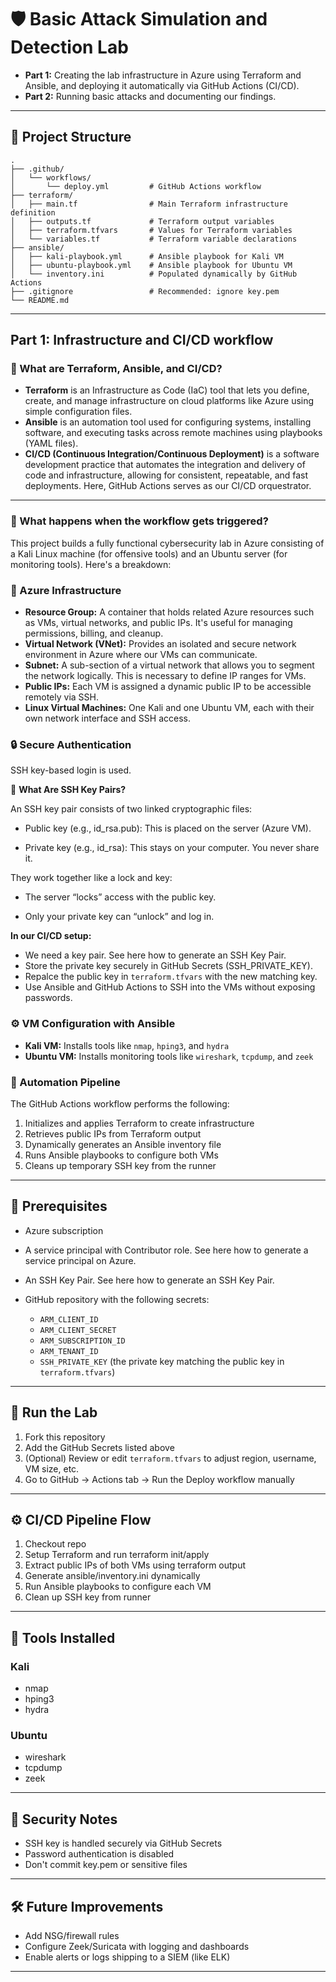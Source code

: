 # 🛡️ Basic Attack Simulation and Detection Lab

- **Part 1:** Creating the lab infrastructure in Azure using Terraform and Ansible, and deploying it automatically via GitHub Actions (CI/CD).
- **Part 2:** Running basic attacks and documenting our findings.

---

## 📁 Project Structure

```
.
├── .github/
│   └── workflows/
│       └── deploy.yml         # GitHub Actions workflow
├── terraform/
│   ├── main.tf                # Main Terraform infrastructure definition
│   ├── outputs.tf             # Terraform output variables
│   ├── terraform.tfvars       # Values for Terraform variables
│   └── variables.tf           # Terraform variable declarations
├── ansible/
│   ├── kali-playbook.yml      # Ansible playbook for Kali VM
│   ├── ubuntu-playbook.yml    # Ansible playbook for Ubuntu VM
│   └── inventory.ini          # Populated dynamically by GitHub Actions
├── .gitignore                 # Recommended: ignore key.pem
└── README.md
```

---
## Part 1: Infrastructure and CI/CD workflow

### 🔧 What are Terraform, Ansible, and CI/CD?

- **Terraform** is an Infrastructure as Code (IaC) tool that lets you define, create, and manage infrastructure on cloud platforms like Azure using simple configuration files.
- **Ansible** is an automation tool used for configuring systems, installing software, and executing tasks across remote machines using playbooks (YAML files).
- **CI/CD (Continuous Integration/Continuous Deployment)** is a software development practice that automates the integration and delivery of code and infrastructure, allowing for consistent, repeatable, and fast deployments. Here, GitHub Actions serves as our CI/CD orquestrator.

---

### 🚀 What happens when the workflow gets triggered?

This project builds a fully functional cybersecurity lab in Azure consisting of a Kali Linux machine (for offensive tools) and an Ubuntu server (for monitoring tools). Here's a breakdown:

### 🧱 Azure Infrastructure

- **Resource Group:** A container that holds related Azure resources such as VMs, virtual networks, and public IPs. It's useful for managing permissions, billing, and cleanup.
- **Virtual Network (VNet):** Provides an isolated and secure network environment in Azure where our VMs can communicate.
- **Subnet:** A sub-section of a virtual network that allows you to segment the network logically. This is necessary to define IP ranges for VMs.
- **Public IPs:** Each VM is assigned a dynamic public IP to be accessible remotely via SSH.
- **Linux Virtual Machines:** One Kali and one Ubuntu VM, each with their own network interface and SSH access.

### 🔒 Secure Authentication

SSH key-based login is used.

🔐 **What Are SSH Key Pairs?**

An SSH key pair consists of two linked cryptographic files:

- Public key (e.g., id_rsa.pub): This is placed on the server (Azure VM).

- Private key (e.g., id_rsa): This stays on your computer. You never share it.

They work together like a lock and key:

- The server “locks” access with the public key.

- Only your private key can “unlock” and log in.

**In our CI/CD setup:**

- We need a key pair. See here how to generate an SSH Key Pair.
- Store the private key securely in GitHub Secrets (SSH_PRIVATE_KEY).
- Repalce the public key in `terraform.tfvars` with the new matching key.
- Use Ansible and GitHub Actions to SSH into the VMs without exposing passwords.

### ⚙️ VM Configuration with Ansible

- **Kali VM:** Installs tools like `nmap`, `hping3`, and `hydra`
- **Ubuntu VM:** Installs monitoring tools like `wireshark`, `tcpdump`, and `zeek`

### 🔄 Automation Pipeline

The GitHub Actions workflow performs the following:
1. Initializes and applies Terraform to create infrastructure
2. Retrieves public IPs from Terraform output
3. Dynamically generates an Ansible inventory file
4. Runs Ansible playbooks to configure both VMs
5. Cleans up temporary SSH key from the runner


---

## 🔑 Prerequisites

- Azure subscription
- A service principal with Contributor role. See here how to generate a service principal on Azure.
- An SSH Key Pair. See here how to generate an SSH Key Pair.
- GitHub repository with the following secrets:

  - `ARM_CLIENT_ID`
  - `ARM_CLIENT_SECRET`
  - `ARM_SUBSCRIPTION_ID`
  - `ARM_TENANT_ID`
  - `SSH_PRIVATE_KEY` (the private key matching the public key in `terraform.tfvars`)

---

## 🧪 Run the Lab

1. Fork this repository
2. Add the GitHub Secrets listed above
3. (Optional) Review or edit `terraform.tfvars` to adjust region, username, VM size, etc.
4. Go to GitHub → Actions tab → Run the Deploy workflow manually

---

## ⚙️ CI/CD Pipeline Flow

1. Checkout repo
2. Setup Terraform and run terraform init/apply
3. Extract public IPs of both VMs using terraform output
4. Generate ansible/inventory.ini dynamically
5. Run Ansible playbooks to configure each VM
6. Clean up SSH key from runner

---

## 🧰 Tools Installed

### Kali
- nmap
- hping3
- hydra

### Ubuntu
- wireshark
- tcpdump
- zeek

---

## 🔐 Security Notes

- SSH key is handled securely via GitHub Secrets
- Password authentication is disabled
- Don't commit key.pem or sensitive files

---

## 🛠 Future Improvements

- Add NSG/firewall rules
- Configure Zeek/Suricata with logging and dashboards
- Enable alerts or logs shipping to a SIEM (like ELK)

---

